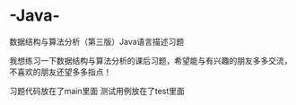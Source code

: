 # -Java-
数据结构与算法分析（第三版）Java语言描述习题

我想练习一下数据结构与算法分析的课后习题，希望能与有兴趣的朋友多多交流，不喜欢的朋友还望多多指点！

习题代码放在了main里面  测试用例放在了test里面
